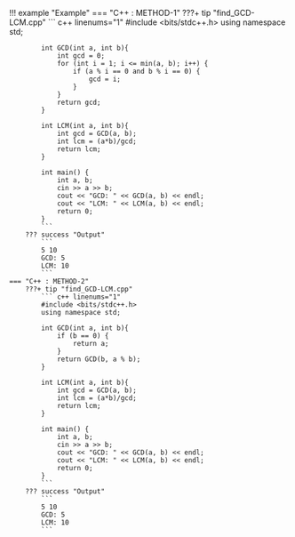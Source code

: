 !!! example "Example"
    === "C++ : METHOD-1"
        ???+ tip "find_GCD-LCM.cpp"
            ``` c++ linenums="1"
            #include <bits/stdc++.h>
            using namespace std;

            int GCD(int a, int b){
                int gcd = 0;
                for (int i = 1; i <= min(a, b); i++) {
		            if (a % i == 0 and b % i == 0) {
			            gcd = i;
                    }
                }
                return gcd;
            }

            int LCM(int a, int b){
                int gcd = GCD(a, b);
                int lcm = (a*b)/gcd;
                return lcm;
            }

            int main() {
                int a, b;
                cin >> a >> b;
                cout << "GCD: " << GCD(a, b) << endl;
                cout << "LCM: " << LCM(a, b) << endl;
                return 0;
            }
            ```
        ??? success "Output"
            ```
            5 10
            GCD: 5
            LCM: 10
            ```
    === "C++ : METHOD-2"
        ???+ tip "find_GCD-LCM.cpp"
            ``` c++ linenums="1"
            #include <bits/stdc++.h>
            using namespace std;

            int GCD(int a, int b){
                if (b == 0) {
		            return a;
                }
                return GCD(b, a % b);
            }

            int LCM(int a, int b){
                int gcd = GCD(a, b);
                int lcm = (a*b)/gcd;
                return lcm;
            }

            int main() {
                int a, b;
                cin >> a >> b;
                cout << "GCD: " << GCD(a, b) << endl;
                cout << "LCM: " << LCM(a, b) << endl;
                return 0;
            }
            ```
        ??? success "Output"
            ```
            5 10
            GCD: 5
            LCM: 10
            ```